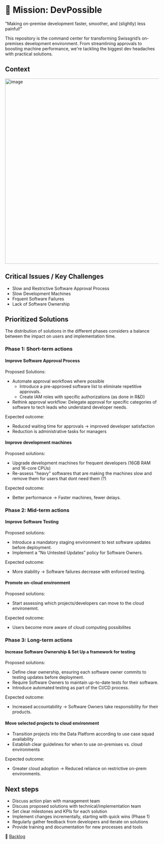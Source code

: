 # 🚀 Mission: DevPossible
"Making on-premise development faster, smoother, and (slightly) less painful!"

This repository is the command center for transforming Swissgrid’s on-premises development environment. From streamlining approvals to boosting machine performance, we're tackling the biggest dev headaches with practical solutions. 

## Context

<img width="605" alt="image" src="https://github.com/user-attachments/assets/9b6bf099-5c5c-484b-ba20-05aa5cf227d9" />

## Critical Issues / Key Challenges

- Slow and Restrictive Software Approval Process
- Slow Development Machines
- Frquent Software Failures
- Lack of Software Ownership

## Prioritized Solutions

The distribution of solutions in the different phases considers a balance between the impact on users and implementation time.

### Phase 1: Short-term actions

#### Improve Software Approval Process

Proposed Solutions:
- Automate approval workflows where possible
  - Introduce a pre-approved software list to eliminate repetitive approvals.
  - Create IAM roles with specific authorizations (as done in R&D)
- Rethink approval workflow: Delegate approval for specific categories of software to tech leads who understand developer needs.

Expected outcome: 
- Reduced waiting time for approvals → improved developer satisfaction
- Reduction is administrative tasks for managers


#### Improve development machines

Proposed solutions:
- Upgrade development machines for frequent developers (16GB RAM and 16-core CPUs)
- Re-assess "heavy" softwares that are making the machines slow and remove them for users that dont need them (?)

Expected outcome:
- Better performance → Faster machines, fewer delays.


### Phase 2: Mid-term actions 

#### Improve Software Testing 

Proposed solutions:
- Introduce a mandatory staging environment to test software updates before deployment.
- Implement a “No Untested Updates” policy for Software Owners.

Expected outcome:
- More stability → Software failures decrease with enforced testing.

#### Promote on-cloud environment

Proposed solutions:
- Start assessing which projects/developers can move to the cloud environemnt.

Expected outcome:
- Users become more aware of cloud computing possibilites


### Phase 3: Long-term actions

#### Increase Software Ownership & Set Up a framework for testing

Proposed solutions:
- Define clear ownership, ensuring each software owner commits to testing updates before deployment.
- Require Software Owners to maintain up-to-date tests for their software.
- Introduce automated testing as part of the CI/CD process.

Expected outcome:
- Increased accountability → Software Owners take responsibility for their products.

#### Move selected projects to cloud environment
- Transition projects into the Data Platform according to use case squad availability
- Establish clear guidelines for when to use on-premises vs. cloud environments

Expected outcome:
- Greater cloud adoption → Reduced reliance on restrictive on-prem environments.

## Next steps

- Discuss action plan with management team
- Discuss proposed solutions with technical/implementation team
- Set clear milestones and KPIs for each solution
- Implement changes incrementally, starting with quick wins (Phase 1)
- Regularly gather feedback from developers and iterate on solutions
- Provide training and documentation for new processes and tools


👀 [Backlog](https://github.com/users/catarinapmartins/projects/2/views/1)


